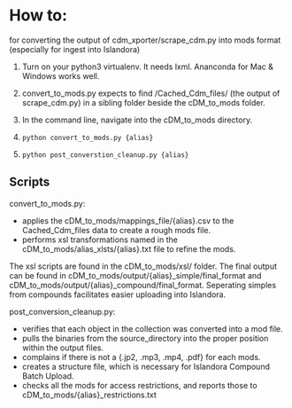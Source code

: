 # How to:

for converting the output of cdm_xporter/scrape_cdm.py into mods format (especially for ingest into Islandora)

  1) Turn on your python3 virtualenv.  It needs lxml.  Ananconda for Mac & Windows works well.
  
  2) convert_to_mods.py expects to find /Cached_Cdm_files/ (the output of scrape_cdm.py) in a sibling folder beside the cDM_to_mods folder.
  
  3) In the command line, navigate into the cDM_to_mods directory.
  
  4) `python convert_to_mods.py {alias}`
  
  5) `python post_converstion_cleanup.py {alias}`

## Scripts

convert_to_mods.py:
  - applies the cDM_to_mods/mappings_file/{alias}.csv to the Cached_Cdm_files data to create a rough mods file.
  - performs xsl transformations named in the cDM_to_mods/alias_xlsts/{alias}.txt file to refine the mods.  

The xsl scripts are found in the cDM_to_mods/xsl/ folder.
The final output can be found in cDM_to_mods/output/{alias}_simple/final_format and cDM_to_mods/output/{alias}_compound/final_format.  Seperating simples from compounds facilitates easier uploading into Islandora.  

post_conversion_cleanup.py:
  - verifies that each object in the collection was converted into a mod file.  
  - pulls the binaries from the source_directory into the proper position within the output files.
  - complains if there is not a {.jp2, .mp3, .mp4, .pdf} for each mods.
  - creates a structure file, which is necessary for Islandora Compound Batch Upload.  
  - checks all the mods for access restrictions, and reports those to cDM_to_mods/{alias}_restrictions.txt  
